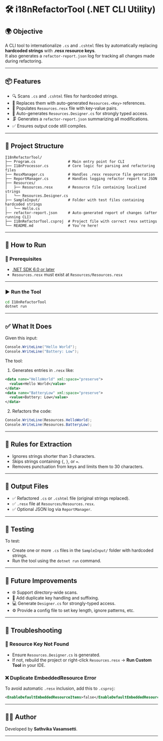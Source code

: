 # 🛠️ i18nRefactorTool (.NET CLI Utility)

## 🌍 Objective

A CLI tool to internationalize `.cs` and `.cshtml` files by automatically replacing **hardcoded strings** with **.resx resource keys**.\
It also generates a `refactor-report.json` log for tracking all changes made during refactoring.

---

## 📦 Features

- 🔍 Scans `.cs` and `.cshtml` files for hardcoded strings.
- 🔁 Replaces them with auto-generated `Resources.<Key>` references.
- 🧾 Populates `Resources.resx` file with key-value pairs.
- 📄 Auto-generates `Resources.Designer.cs` for strongly typed access.
- 🗜️ Generates a `refactor-report.json` summarizing all modifications.
- ✅ Ensures output code still compiles.

---

## 📁 Project Structure

```
I18nRefactorTool/
├── Program.cs               # Main entry point for CLI
├── I18nProcessor.cs         # Core logic for parsing and refactoring files
├── ResxManager.cs           # Handles .resx resource file generation
├── ReportManager.cs         # Handles logging refactor report to JSON
├── Resources/
│   ├── Resources.resx       # Resource file containing localized strings
│   └── Resources.Designer.cs
├── SampleInput/             # Folder with test files containing hardcoded strings
│   └── Hello.cs
├── refactor-report.json     # Auto-generated report of changes (after running CLI)
├── I18nRefactorTool.csproj  # Project file with correct resx settings
└── README.md                # You're here!
```

---

## 🚀 How to Run

### 🧰 Prerequisites

- [.NET SDK 6.0 or later](https://dotnet.microsoft.com/download)
- `Resources.resx` must exist at `Resources/Resources.resx`

---

### ▶️ Run the Tool

```bash
cd I18nRefactorTool
dotnet run
```

---

## ✅ What It Does

Given this input:

```csharp
Console.WriteLine("Hello World");
Console.WriteLine("Battery: Low");
```

The tool:

1. Generates entries in `.resx` like:

```xml
<data name="HelloWorld" xml:space="preserve">
  <value>Hello World</value>
</data>
<data name="BatteryLow" xml:space="preserve">
  <value>Battery: Low</value>
</data>
```

2. Refactors the code:

```csharp
Console.WriteLine(Resources.HelloWorld);
Console.WriteLine(Resources.BatteryLow);
```

---

## 📒 Rules for Extraction

- Ignores strings shorter than 3 characters.
- Skips strings containing `{`, `}`, or `=`.
- Removes punctuation from keys and limits them to 30 characters.

---

## 📄 Output Files

- ✅ Refactored `.cs` or `.cshtml` file (original strings replaced).
- ✅ `.resx` file at `Resources/Resources.resx`.
- ✅ Optional JSON log via `ReportManager`.

---

## 🧪 Testing

To test:

- Create one or more `.cs` files in the `SampleInput/` folder with hardcoded strings.
- Run the tool using the `dotnet run` command.

---

## 🔮 Future Improvements

- 🌐 Support directory-wide scans.
- 🧹 Add duplicate key handling and suffixing.
- 💻 Generate `Designer.cs` for strongly-typed access.
- ⚙️ Provide a config file to set key length, ignore patterns, etc.

---

## 🤎 Troubleshooting

### 🔑 Resource Key Not Found

- Ensure `Resources.Designer.cs` is generated.
- If not, rebuild the project or right-click `Resources.resx` → **Run Custom Tool** in your IDE.

### ❌ Duplicate EmbeddedResource Error

To avoid automatic `.resx` inclusion, add this to `.csproj`:

```xml
<EnableDefaultEmbeddedResourceItems>false</EnableDefaultEmbeddedResourceItems>
```

---

## 👩‍💻 Author

Developed by **Sathvika Vasamsetti**.

---

